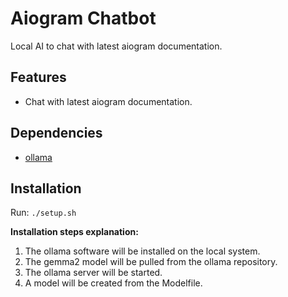 # Aiogram Chatbot

Local AI to chat with latest aiogram documentation.

## Features

- Chat with latest aiogram documentation.

## Dependencies

- [ollama](https://github.com/ollama/ollama)

## Installation

Run: `./setup.sh`

**Installation steps explanation:**

1. The ollama software will be installed on the local system.
2. The gemma2 model will be pulled from the ollama repository.
3. The ollama server will be started.
4. A model will be created from the Modelfile.
